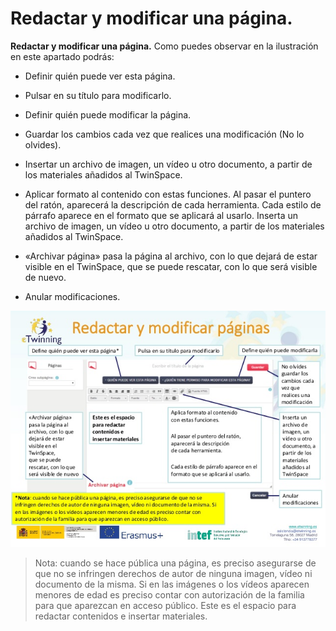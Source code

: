 
# Redactar y modificar una página.


**Redactar y modificar una página.** Como puedes observar en la ilustración en este apartado podrás:


* Definir quién puede ver esta página.


* Pulsar en su título para modificarlo.


* Definir quién puede modificar la página.


* Guardar los cambios cada vez que realices una modificación (No lo olvides).


* Insertar un archivo de imagen, un vídeo u otro documento, a partir de los materiales añadidos al TwinSpace.


* Aplicar formato al contenido con estas funciones. Al pasar el puntero del ratón, aparecerá la descripción de cada herramienta. Cada estilo de párrafo aparece en el formato que se aplicará al usarlo. Inserta un archivo de imagen, un vídeo u otro documento, a partir de los materiales añadidos al TwinSpace.


* «Archivar página» pasa la página al archivo, con lo que dejará de estar visible en el TwinSpace, que se puede rescatar, con lo que será visible de nuevo.


* Anular modificaciones.

![eTwinning.es](img/scale-partido-al-twinspace-5-638.jpg)

> Nota: cuando se hace pública una página, es preciso asegurarse de que no se infringen derechos de autor de ninguna imagen, vídeo ni documento de la misma. Si en las imágenes o los vídeos aparecen menores de edad es preciso contar con autorización de la familia para que aparezcan en acceso público. Este es el espacio para redactar contenidos e insertar materiales.